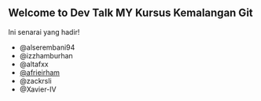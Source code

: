 ## Welcome to Dev Talk MY Kursus Kemalangan Git

Ini senarai yang hadir!
- @alserembani94
- @izzhamburhan
- @altafxx
- [@afrieirham](https://github.com/afrieirham)
- @zackrsli
- @Xavier-IV

